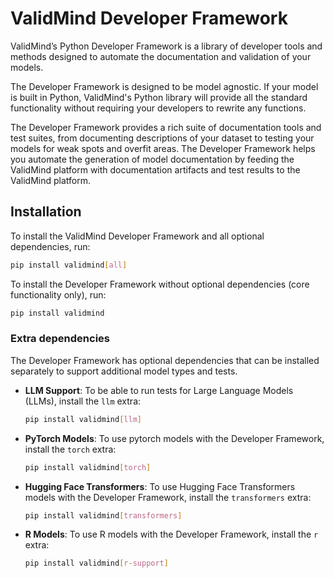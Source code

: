 # ValidMind Developer Framework

ValidMind’s Python Developer Framework is a library of developer tools and methods designed to automate
the documentation and validation of your models.

The Developer Framework is designed to be model agnostic. If your model is built in Python, ValidMind's
Python library will provide all the standard functionality without requiring your developers to rewrite any functions.

The Developer Framework provides a rich suite of documentation tools and test suites, from documenting
descriptions of your dataset to testing your models for weak spots and overfit areas. The Developer
Framework helps you automate the generation of model documentation by feeding the ValidMind platform with
documentation artifacts and test results to the ValidMind platform.

## Installation

To install the ValidMind Developer Framework and all optional dependencies, run:

```bash
pip install validmind[all]
```

To install the Developer Framework without optional dependencies (core functionality only), run:

```bash
pip install validmind
```

### Extra dependencies

The Developer Framework has optional dependencies that can be installed separately to support additional model types and tests.

- **LLM Support**: To be able to run tests for Large Language Models (LLMs), install the `llm` extra:

    ```bash
    pip install validmind[llm]
    ```

- **PyTorch Models**: To use pytorch models with the Developer Framework, install the `torch` extra:

    ```bash
    pip install validmind[torch]
    ```

- **Hugging Face Transformers**: To use Hugging Face Transformers models with the Developer Framework, install the `transformers` extra:

    ```bash
    pip install validmind[transformers]
    ```

- **R Models**: To use R models with the Developer Framework, install the `r` extra:

    ```bash
    pip install validmind[r-support]
    ```

